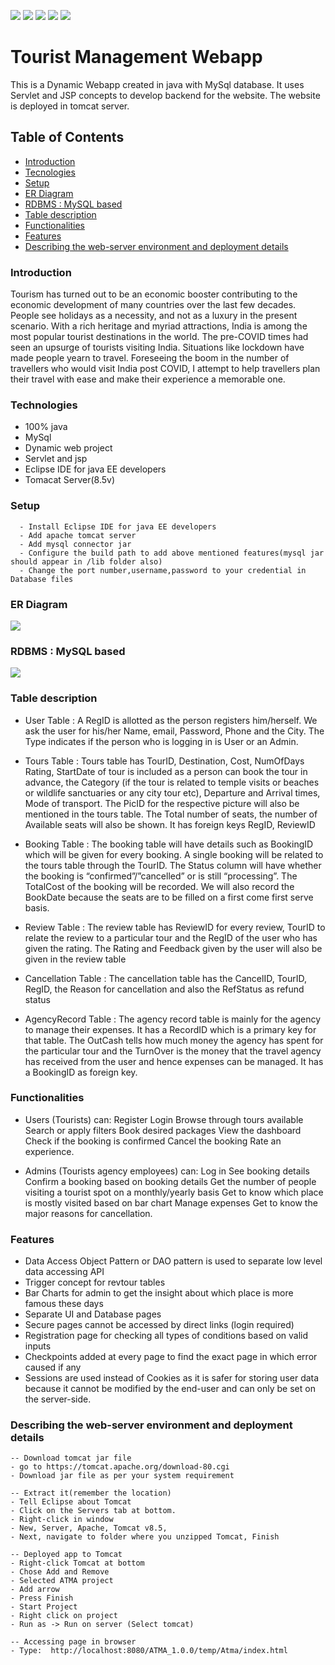 ![](Demo_Images/demo1.png)
![](Demo_Images/demo2.png)
![](Demo_Images/demo3.png)
![](Demo_Images/demo4.png)
![](Demo_Images/demo6.png)


# Tourist Management Webapp
This is a Dynamic Webapp created in java with MySql database. It uses Servlet and JSP concepts to develop backend for the website. The website is deployed in tomcat server.

## Table of Contents
  * [Introduction](#general-info)
  * [Tecnologies](#technologies)
  * [Setup](#setup)
  * [ER Diagram](#ER-Diagram)
  * [RDBMS : MySQL based](#RDBMS)
  * [Table description](#TABLE-DESCRIPTION)
  * [Functionalities](#Functionalities)
  * [Features](#Features)
  * [Describing the web-server environment and  deployment details](#web-server)
 
### Introduction 
 Tourism has turned out to be an economic booster contributing to the economic development of many countries over the last few decades. People see holidays as a necessity, and not as a luxury in the present scenario. With a rich heritage and myriad attractions, India is among the most popular tourist destinations in the world. The pre-COVID times had seen an upsurge of tourists visiting India. Situations like lockdown have made people yearn to travel. Foreseeing the boom in the number of travellers who would visit India post COVID, I attempt to help travellers plan their travel with ease and make their experience a memorable one.

### Technologies 
  - 100% java
  - MySql
  - Dynamic web project
  - Servlet and jsp
  - Eclipse IDE for java EE developers
  - Tomacat Server(8.5v)

### Setup
```
  - Install Eclipse IDE for java EE developers
  - Add apache tomcat server 
  - Add mysql connector jar
  - Configure the build path to add above mentioned features(mysql jar should appear in /lib folder also)
  - Change the port number,username,password to your credential in Database files
```

### ER Diagram
 ![](Demo_Images/ERdiagram.png)

### RDBMS : MySQL based
 ![](Demo_Images/rdbms.jpg)

### Table description
- User Table :
A RegID is allotted as the person registers him/herself. We ask the user for his/her Name, email, Password, Phone and the City. The Type indicates if the person who is logging in is User or an Admin.  

- Tours Table :
Tours table has TourID, Destination, Cost, NumOfDays  Rating, StartDate of tour is included as a person can book the tour in advance, the Category (if the tour is related to temple visits or beaches or wildlife sanctuaries or any city tour etc), Departure and Arrival times, Mode of transport. The PicID for the respective picture will also be mentioned in the tours table. The Total number of seats, the number of Available seats will also be shown. It has foreign keys RegID, ReviewID

- Booking Table :
The booking table will have details such as BookingID which will be given for every booking. A single booking will be related to the tours table through the TourID. The Status column will have whether the booking is “confirmed”/”cancelled” or is still “processing”.
The TotalCost of the booking will be recorded. We will also record the BookDate because the seats are to be filled on a first come first serve basis.

- Review Table :
The review table has ReviewID for every review, TourID to relate the review to a particular tour and the RegID of the user who has given the rating. The Rating and Feedback given by the user will also be given in the review table

- Cancellation Table :
The cancellation table has the CancelID, TourID, RegID, the Reason for cancellation and also the RefStatus as refund status 

- AgencyRecord Table :
The agency record table is mainly for the agency to manage their expenses. It has a RecordID which is a primary key for that table. The OutCash tells how much money the agency has spent for the particular tour and the TurnOver is the money that the travel agency has received from the user and hence expenses can be managed. It has a BookingID as foreign key.


### Functionalities
- Users (Tourists) can:
Register
Login
Browse through tours available
Search or apply filters 
Book desired packages
View the dashboard 
Check if the booking is confirmed
Cancel the booking
Rate an experience.

- Admins (Tourists agency employees) can:
Log in
See booking details
Confirm a booking based on booking details 
Get the number of people visiting a tourist spot on a monthly/yearly basis
Get to know which place is mostly visited based on bar chart
Manage expenses
Get to know the major reasons for cancellation.

### Features
- Data Access Object Pattern or DAO pattern is used to separate low level data accessing API
- Trigger concept for revtour tables
- Bar Charts for admin to get the insight about which place is more famous these days
- Separate UI and Database pages
- Secure pages cannot be accessed by direct links (login required)
- Registration page for checking all types of conditions based on valid inputs
- Checkpoints added at every page to find the exact page in which error caused if any
- Sessions are used instead of Cookies as it is safer for storing user data because it cannot be modified by the end-user and can only be set on the server-side.

### Describing the web-server environment and  deployment details
```
-- Download tomcat jar file
- go to https://tomcat.apache.org/download-80.cgi
- Download jar file as per your system requirement

-- Extract it(remember the location)
- Tell Eclipse about Tomcat
- Click on the Servers tab at bottom.
- Right-click in window
- New, Server, Apache, Tomcat v8.5,
- Next, navigate to folder where you unzipped Tomcat, Finish

-- Deployed app to Tomcat
- Right-click Tomcat at bottom
- Chose Add and Remove
- Selected ATMA project
- Add arrow
- Press Finish
- Start Project
- Right click on project
- Run as -> Run on server (Select tomcat)

-- Accessing page in browser
- Type:  http://localhost:8080/ATMA_1.0.0/temp/Atma/index.html
```


 

